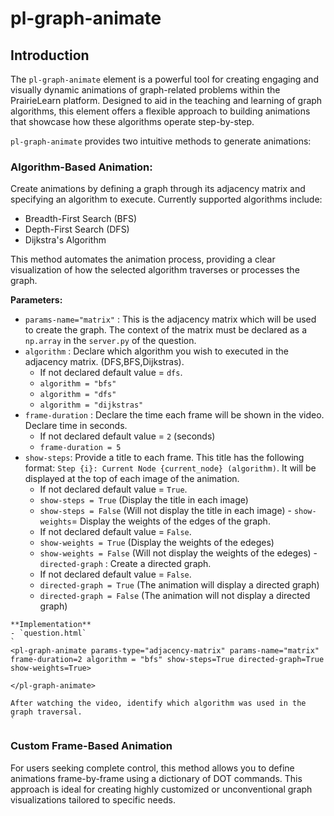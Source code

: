 # pl-graph-animate

## Introduction

The `pl-graph-animate` element is a powerful tool for creating engaging and visually dynamic animations of graph-related problems within the PrairieLearn platform. Designed to aid in the teaching and learning of graph algorithms, this element offers a flexible approach to building animations that showcase how these algorithms operate step-by-step.

`pl-graph-animate` provides two intuitive methods to generate animations:

### Algorithm-Based Animation: 
   Create animations by defining a graph through its adjacency matrix and specifying an algorithm to execute. Currently supported algorithms include:
   - Breadth-First Search (BFS)
   - Depth-First Search (DFS)
   - Dijkstra's Algorithm  

   This method automates the animation process, providing a clear visualization of how the selected algorithm traverses or processes the graph.
   
   **Parameters:**
   -  `params-name="matrix"` : This is the adjacency matrix which will be used to create the graph. The context of the matrix must be declared as a `np.array` in the `server.py` of the question.
   - `algorithm` : Declare which algorithm you wish to executed in the adjacency matrix. (DFS,BFS,Dijkstras). 
        -   If not declared default value = `dfs`.
        - `algorithm = "bfs"`
        -  `algorithm = "dfs"`
        -  `algorithm = "dijkstras"`
   - `frame-duration` : Declare the time each frame will be shown in the video. Declare time in seconds.
        -   If not declared default value = `2` (seconds)
        -  `frame-duration = 5` 
   - `show-steps`: Provide a title to each frame. This title has the following format: `Step {i}: Current Node {current_node} (algorithm)`. It will be displayed at the top of each image of the animation.
        -   If not declared default value = `True`.
        - `show-steps = True` (Display the title in each image)
        - `show-steps = False` (Will not display the title in each image)
    - `show-weights`= Display the weights of the edges of the graph.
        -   If not declared default value = `False`.
        - `show-weights = True` (Display the weights of the edeges)
        - `show-weights = False` (Will not display the weights of the edeges)
    - `directed-graph` : Create a directed graph.
        -   If not declared default value = `False`.
        - `directed-graph = True` (The animation will display a directed graph)
        - `directed-graph = False` (The animation will not  display a directed graph)

    **Implementation**
    - `question.html`
    ` 
    <pl-graph-animate params-type="adjacency-matrix" params-name="matrix" frame-duration=2 algorithm = "bfs" show-steps=True directed-graph=True show-weights=True>

    </pl-graph-animate>

    After watching the video, identify which algorithm was used in the graph traversal.
    `


### Custom Frame-Based Animation  
   For users seeking complete control, this method allows you to define animations frame-by-frame using a dictionary of DOT commands. This approach is ideal for creating highly customized or unconventional graph visualizations tailored to specific needs.

